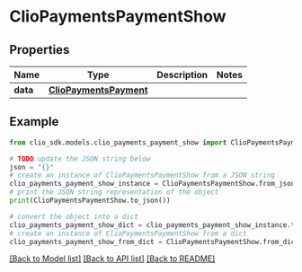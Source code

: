 # ClioPaymentsPaymentShow


## Properties

Name | Type | Description | Notes
------------ | ------------- | ------------- | -------------
**data** | [**ClioPaymentsPayment**](ClioPaymentsPayment.md) |  | 

## Example

```python
from clio_sdk.models.clio_payments_payment_show import ClioPaymentsPaymentShow

# TODO update the JSON string below
json = "{}"
# create an instance of ClioPaymentsPaymentShow from a JSON string
clio_payments_payment_show_instance = ClioPaymentsPaymentShow.from_json(json)
# print the JSON string representation of the object
print(ClioPaymentsPaymentShow.to_json())

# convert the object into a dict
clio_payments_payment_show_dict = clio_payments_payment_show_instance.to_dict()
# create an instance of ClioPaymentsPaymentShow from a dict
clio_payments_payment_show_from_dict = ClioPaymentsPaymentShow.from_dict(clio_payments_payment_show_dict)
```
[[Back to Model list]](../README.md#documentation-for-models) [[Back to API list]](../README.md#documentation-for-api-endpoints) [[Back to README]](../README.md)


